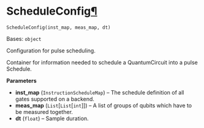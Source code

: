 # ScheduleConfig[¶](#scheduleconfig "Permalink to this headline")

<span id="undefined" />

`ScheduleConfig(inst_map, meas_map, dt)`

Bases: `object`

Configuration for pulse scheduling.

Container for information needed to schedule a QuantumCircuit into a pulse Schedule.

**Parameters**

*   **inst\_map** (`InstructionScheduleMap`) – The schedule definition of all gates supported on a backend.
*   **meas\_map** (`List`\[`List`\[`int`]]) – A list of groups of qubits which have to be measured together.
*   **dt** (`float`) – Sample duration.

